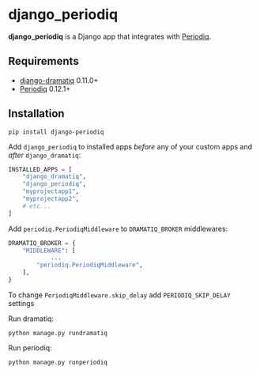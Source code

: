 # django_periodiq
**django_periodiq** is a Django app that integrates with [Periodiq][periodiq].


## Requirements
* [django-dramatiq][django-dramatiq] 0.11.0+
* [Periodiq][periodiq] 0.12.1+


## Installation
    pip install django-periodiq
Add `django_periodiq` to installed apps *before* any of your custom
apps and *after* `django_dramatiq`:
``` python
INSTALLED_APPS = [
    "django_dramatiq",
    "django_periodiq",
    "myprojectapp1",
    "myprojectapp2",
    # etc...
]
```
Add `periodiq.PeriodiqMiddleware` to `DRAMATIQ_BROKER` middlewares:
``` python
DRAMATIQ_BROKER = {
    "MIDDLEWARE": [
            ...
        "periodiq.PeriodiqMiddleware",
    ],
}
```
To change `PeriodiqMiddleware.skip_delay` add `PERIODIQ_SKIP_DELAY` settings

Run dramatiq:
```shell
python manage.py rundramatiq
````
Run periodiq:
```shell
python manage.py runperiodiq
```

[periodiq]: https://gitlab.com/bersace/periodiq
[django-dramatiq]: https://github.com/Bogdanp/django_dramatiq

